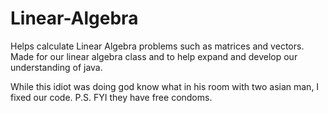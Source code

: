 # Linear-Algebra
Helps calculate Linear Algebra problems such as matrices and vectors.
Made for our linear algebra class and to help expand and develop our understanding of java.

While this idiot was doing god know what in his room with two asian man, I fixed our code.
P.S. FYI they have free condoms.
